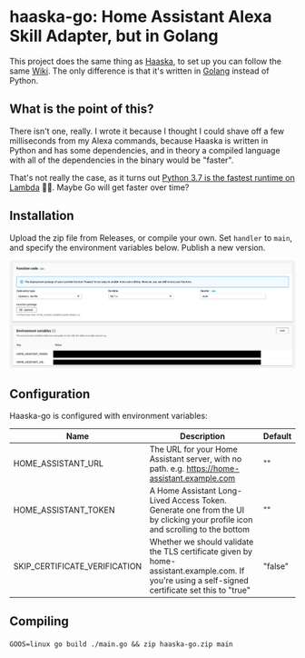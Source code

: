 # haaska-go: Home Assistant Alexa Skill Adapter, but in Golang

This project does the same thing as [Haaska](https://github.com/mike-grant/haaska/), to set up you can follow the same [Wiki](https://github.com/mike-grant/haaska/wiki). The only difference is that it's written in [Golang](https://golang.org) instead of Python.

## What is the point of this?

There isn't one, really. I wrote it because I thought I could shave off a few milliseconds from my Alexa commands, because Haaska is written in Python and has some dependencies, and in theory a compiled language with all of the dependencies in the binary would be "faster".

That's not really the case, as it turns out [Python 3.7 is the fastest runtime on Lambda](https://medium.com/the-theam-journey/benchmarking-aws-lambda-runtimes-in-2019-part-i-b1ee459a293d) 🤷‍♂️. Maybe Go will get faster over time?

## Installation

Upload the zip file from Releases, or compile your own. Set `handler` to `main`, and specify the environment variables below. Publish a new version.

![Screenshot](./lambda-screenshot.png)

## Configuration

Haaska-go is configured with environment variables:

| Name                          | Description                                                                                                                                      | Default |
|-------------------------------|--------------------------------------------------------------------------------------------------------------------------------------------------|---------|
| HOME_ASSISTANT_URL            | The URL for your Home Assistant server, with no path. e.g. https://home-assistant.example.com                                                    | ""      |
| HOME_ASSISTANT_TOKEN          | A Home Assistant Long-Lived Access Token. Generate one from the UI by clicking your profile icon and scrolling to the bottom                     | ""      |
| SKIP_CERTIFICATE_VERIFICATION | Whether we should validate the TLS certificate given by home-assistant.example.com. If you're using a self-signed certificate set this to "true" | "false" |

## Compiling

`GOOS=linux go build ./main.go && zip haaska-go.zip main`
